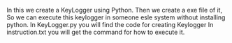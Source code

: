 In this we create a KeyLogger using Python. Then we create a exe file of it, So we can execute this keylogger in someone esle system without installing python.
In KeyLogger.py you will find the code for creating Keylogger
In instruction.txt you will get the command for how to execute it.
